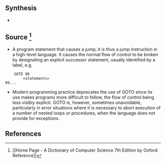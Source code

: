 ## Synthesis
- 
## Source [^1]
- A program statement that causes a jump; it is thus a jump instruction in a high-level language. It causes the normal flow of control to be broken by designating an explicit successor statement, usually identified by a label, e.g.
```
	GOTO 99
		<statements>
99...
```
- Modern programming practice deprecates the use of GOTO since its use makes programs more difficult to follow, the flow of control being less visibly explicit. GOTO is, however, sometimes unavoidable, particularly in error situations where it is necessary to abort execution of a number of nested loops or procedures, when the language does not provide for exceptions.
## References

[^1]: [[Home Page - A Dictionary of Computer Science 7th Edition by Oxford Reference]]